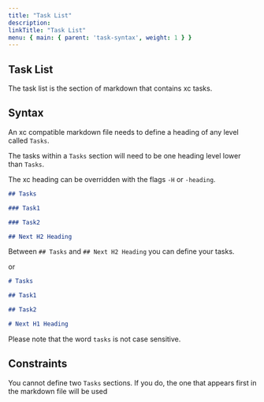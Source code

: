 ```yaml
---
title: "Task List"
description:
linkTitle: "Task List"
menu: { main: { parent: 'task-syntax', weight: 1 } }
---
```


## Task List

The task list is the section of markdown that contains xc tasks.

## Syntax

An xc compatible markdown file needs to define a heading of any level called `Tasks`.

The tasks within a `Tasks` section will need to be one heading level lower than `Tasks`.

The xc heading can be overridden with the flags `-H` or `-heading`.

```markdown
## Tasks

### Task1

### Task2

## Next H2 Heading
```

Between `## Tasks` and `## Next H2 Heading` you can define your tasks.

or

```markdown
# Tasks

## Task1

## Task2

# Next H1 Heading
```

Please note that the word `tasks` is not case sensitive.

## Constraints

You cannot define two `Tasks` sections. If you do, the one that appears first in the markdown file will be used
